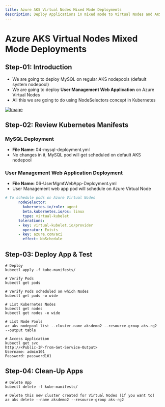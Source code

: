 ```yaml
---
title: Azure AKS Virtual Nodes Mixed Mode Deployments
description: Deploy Applications in mixed mode to Virtual Nodes and AKS Nodepools
---
```


# Azure AKS Virtual Nodes Mixed Mode Deployments

## Step-01: Introduction
- We are going to deploy MySQL on regular AKS nodepools (default system nodepool)
- We are going to deploy **User Management Web Application** on Azure Virtual Nodes
- All this we are going to do using NodeSelectors concept in Kubernetes

[![Image](https://stacksimplify.com/course-images/azure-kubernetes-service-virtual-nodes-mixed-mode-deployments.png "Azure AKS Kubernetes - Masterclass")](https://stacksimplify.com/course-images/azure-kubernetes-service-virtual-nodes-mixed-mode-deployments.png)

## Step-02: Review Kubernetes Manifests
### MySQL Deployment 
- **File Name:** 04-mysql-deployment.yml
- No changes in it, MySQL pod will get scheduled on default AKS nodepool

### User Management Web Application Deployment
- **File Name:** 06-UserMgmtWebApp-Deployment.yml
- User Management web app pod will schedule on Azure Virtual Node
```yaml
# To schedule pods on Azure Virtual Nodes            
      nodeSelector:
        kubernetes.io/role: agent
        beta.kubernetes.io/os: linux
        type: virtual-kubelet
      tolerations:
      - key: virtual-kubelet.io/provider
        operator: Exists
      - key: azure.com/aci
        effect: NoSchedule    
```

## Step-03: Deploy App & Test
```
# Deploy
kubectl apply -f kube-manifests/

# Verify Pods
kubectl get pods

# Verify Pods scheduled on which Nodes
kubectl get pods -o wide

# List Kubernetes Nodes
kubectl get nodes 
kubectl get nodes -o wide

# List Node Pools
az aks nodepool list --cluster-name aksdemo2 --resource-group aks-rg2 --output table

# Access Application
kubectl get svc
http://<Public-IP-from-Get-Service-Output>
Username: admin101
Password: password101
```


## Step-04: Clean-Up Apps
```
# Delete App
kubectl delete -f kube-manifests/

# Delete this new cluster created for Virtual Nodes (if you want to)
az aks delete --name aksdemo2 --resource-group aks-rg2
```

